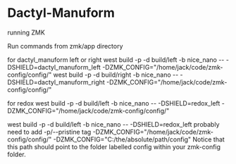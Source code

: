 # Dactyl-Manuform
running ZMK

Run commands from zmk/app directory

for dactyl_manuform left or right
west build -p -d build/left -b nice_nano -- -DSHIELD=dactyl_manuform_left -DZMK_CONFIG="/home/jack/code/zmk-config/config/"
west build -p -d build/right -b nice_nano -- -DSHIELD=dactyl_manuform_right -DZMK_CONFIG="/home/jack/code/zmk-config/config/"

for redox 
west build -p -d build/left -b nice_nano -- -DSHIELD=redox_left -DZMK_CONFIG="/home/jack/code/zmk-config/config/"


west build -p -d build/left -b nice_nano -- -DSHIELD=redox_left
probably need to add -p/--pristine tag
-DZMK_CONFIG="/home/jack/code/zmk-config/config/" 
-DZMK_CONFIG="C:/the/absolute/path/config" Notice that this path should point to the folder labelled config within your zmk-config folder.





